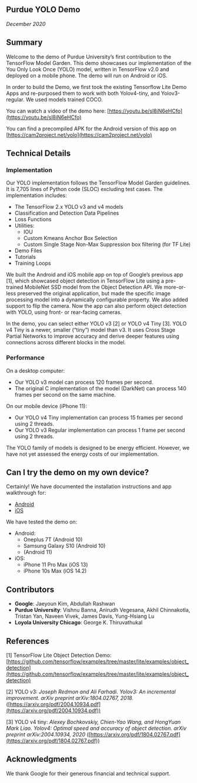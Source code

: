 ## Purdue YOLO Demo

_December 2020_


## Summary

Welcome to the demo of Purdue University’s first contribution to the TensorFlow Model Garden. This demo showcases our implementation of the You Only Look Once (YOLO) model, written in TensorFlow v2.0 and deployed on a mobile phone. The demo will run on Android or iOS.

In order to build the Demo, we first took the existing Tensorflow Lite Demo Apps and re-purposed them to work with both Yolov4-tiny, and Yolov3-regular. We used models trained COCO.

You can watch a video of the demo here: [https://youtu.be/sl8iN6eHCfo](https://youtu.be/sl8iN6eHCfo)

You can find a precompiled APK for the Android version of this app on [https://cam2project.net/yolo](https://cam2project.net/yolo)


## Technical Details


### Implementation

Our YOLO implementation follows the TensorFlow Model Garden guidelines. It is 7,705 lines of Python code (SLOC) excluding test cases. The implementation includes:



*   The TensorFlow 2.x YOLO v3 and v4 models
*   Classification and Detection Data Pipelines
*   Loss Functions
*   Utilities:
    *   IOU
    *   Custom Kmeans Anchor Box Selection
    *   Custom Single Stage Non-Max Suppression box filtering (for TF Lite)
*   Demo Files
*   Tutorials
*   Training Loops

We built the Android and iOS mobile app on top of Google’s previous app [1], which showcased object detection in TensorFlow Lite using a pre-trained MobileNet SSD model from the Object Detection API. We more-or-less preserved the original application, but made the specific image processing model into a dynamically configurable property. We also added support to flip the camera. Now the app can also perform object detection with YOLO, using front- or rear-facing cameras.

In the demo, you can select either YOLO v3 [2] or YOLO v4 Tiny [3]. YOLO v4 Tiny is a newer, smaller (“tiny”) model than v3. It uses Cross Stage Partial Networks to improve accuracy and derive deeper features using connections across different blocks in the model.


### Performance

On a desktop computer:



*   Our YOLO v3 model can process 120 frames per second.
*   The original C implementation of the model (DarkNet) can process 140 frames per second on the same machine.

On our mobile device (iPhone 11):



*   Our YOLO v4 Tiny implementation can process 15 frames per second using 2 threads.
*   Our YOLO v3 Regular implementation can process 1 frame per second using 2 threads.

The YOLO family of models is designed to be energy efficient. However, we have not yet assessed the energy costs of our implementation.


## Can I try the demo on my own device?

Certainly! We have documented the installation instructions and app walkthrough for:



*   [Android](android/)
*   [iOS](ios/)

We have tested the demo on:



*   Android:
    *   Oneplus 7T (Android 10)
    *   Samsung Galaxy S10 (Android 10)
    *   (Android 11)
*   iOS:
    *   iPhone 11 Pro Max (iOS 13)
    *   iPhone 10s Max (iOS 14.2)


## Contributors



*   **Google**: Jaeyoun Kim, Abdullah Rashwan
*   **Purdue University**: Vishnu Banna, Anirudh Vegesana, Akhil Chinnakotla, Tristan Yan, Naveen Vivek, James Davis, Yung-Hsiang Lu
*   **Loyola University Chicago**: George K. Thiruvathukal


## References

[1] TensorFlow Lite Object Detection Demo: [https://github.com/tensorflow/examples/tree/master/lite/examples/object_detection](https://github.com/tensorflow/examples/tree/master/lite/examples/object_detection)

[2] YOLO v3: _Joseph Redmon and Ali Farhadi. Yolov3: An incremental improvement. arXiv preprint arXiv:1804.02767, 2018._ ([https://arxiv.org/pdf/2004.10934.pdf](https://arxiv.org/pdf/2004.10934.pdf))

[3] YOLO v4 tiny: _Alexey Bochkovskiy, Chien-Yao Wang, and HongYuan Mark Liao. Yolov4: Optimal speed and accuracy of object detection. arXiv preprint arXiv:2004.10934, 2020_ ([https://arxiv.org/pdf/1804.02767.pdf](https://arxiv.org/pdf/1804.02767.pdf))


## Acknowledgments

We thank Google for their generous financial and technical support.
